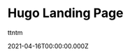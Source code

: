 ---
title: Hugo Landing Page
github: https://github.com/ttntm/hugo-landing-page
demo: https://awesome.ttntm.me
author: ttntm
date: 2021-04-16T00:00:00.000Z
ssg:
  - Hugo
cms:
  - Markdown
css:
  - PostCSS
  - Tailwind
category:
  - Business
description: A simple landing page built with Hugo and Tailwind CSS.
draft: true
publish_date: '2020-07-15T14:14:40Z'
update_date: '2021-11-28T18:03:01Z'
github_star: 68
github_fork: 27
---